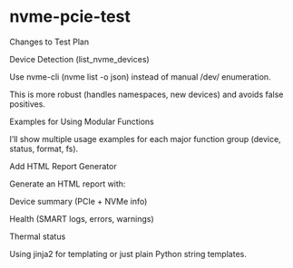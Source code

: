 # nvme-pcie-test

Changes to Test Plan

Device Detection (list_nvme_devices)

Use nvme-cli (nvme list -o json) instead of manual /dev/ enumeration.

This is more robust (handles namespaces, new devices) and avoids false positives.

Examples for Using Modular Functions

I’ll show multiple usage examples for each major function group (device, status, format, fs).

Add HTML Report Generator

Generate an HTML report with:

Device summary (PCIe + NVMe info)

Health (SMART logs, errors, warnings)

Thermal status

Using jinja2 for templating or just plain Python string templates.
